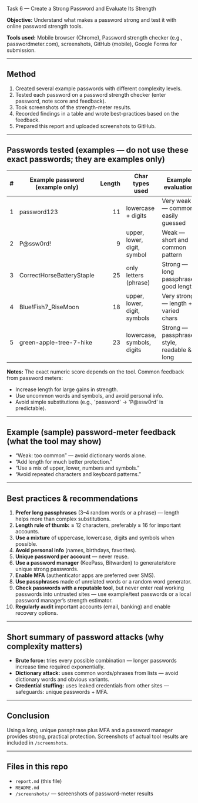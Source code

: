 Task 6 — Create a Strong Password and Evaluate Its Strength

**Objective:** Understand what makes a password strong and test it with online password strength tools.

**Tools used:** Mobile browser (Chrome), Password strength checker (e.g., passwordmeter.com), screenshots, GitHub (mobile), Google Forms for submission.

---

## Method
1. Created several example passwords with different complexity levels.
2. Tested each password on a password strength checker (enter password, note score and feedback).
3. Took screenshots of the strength-meter results.
4. Recorded findings in a table and wrote best-practices based on the feedback.
5. Prepared this report and uploaded screenshots to GitHub.

---

## Passwords tested (examples — **do not use these exact passwords**; they are examples only)
| # | Example password (example only)        | Length | Char types used                 | Example evaluation |
|---|---------------------------------------|--------:|---------------------------------|--------------------|
| 1 | password123                            | 11     | lowercase + digits              | Very weak — common, easily guessed |
| 2 | P@ssw0rd!                              | 9      | upper, lower, digit, symbol     | Weak — short and common pattern    |
| 3 | CorrectHorseBatteryStaple              | 25     | only letters (phrase)           | Strong — long passphrase, good length |
| 4 | Blue!Fish7_RiseMoon                    | 18     | upper, lower, digit, symbols    | Very strong — length + varied chars |
| 5 | green-apple-tree-7-hike                 | 23     | lowercase, symbols, digits      | Strong — passphrase style, readable & long |

**Notes:** The exact numeric score depends on the tool. Common feedback from password meters:
- Increase length for large gains in strength.
- Use uncommon words and symbols, and avoid personal info.
- Avoid simple substitutions (e.g., 'password' → 'P@ssw0rd' is predictable).

---

## Example (sample) password-meter feedback (what the tool may show)
- “Weak: too common” — avoid dictionary words alone.
- “Add length for much better protection.”
- “Use a mix of upper, lower, numbers and symbols.”
- “Avoid repeated characters and keyboard patterns.”

---

## Best practices & recommendations
1. **Prefer long passphrases** (3–4 random words or a phrase) — length helps more than complex substitutions.  
2. **Length rule of thumb:** ≥ 12 characters, preferably ≥ 16 for important accounts.  
3. **Use a mixture** of uppercase, lowercase, digits and symbols when possible.  
4. **Avoid personal info** (names, birthdays, favorites).  
5. **Unique password per account** — never reuse.  
6. **Use a password manager** (KeePass, Bitwarden) to generate/store unique strong passwords.  
7. **Enable MFA** (authenticator apps are preferred over SMS).  
8. **Use passphrases** made of unrelated words or a random word generator.  
9. **Check passwords with a reputable tool**, but never enter real working passwords into untrusted sites — use example/test passwords or a local password manager’s strength estimator.  
10. **Regularly audit** important accounts (email, banking) and enable recovery options.

---

## Short summary of password attacks (why complexity matters)
- **Brute force:** tries every possible combination — longer passwords increase time required exponentially.  
- **Dictionary attack:** uses common words/phrases from lists — avoid dictionary words and obvious variants.  
- **Credential stuffing:** uses leaked credentials from other sites — safeguards: unique passwords + MFA.  

---

## Conclusion
Using a long, unique passphrase plus MFA and a password manager provides strong, practical protection. Screenshots of actual tool results are included in `/screenshots`.

---

## Files in this repo
- `report.md` (this file)
- `README.md`
- `/screenshots/` — screenshots of password-meter results
